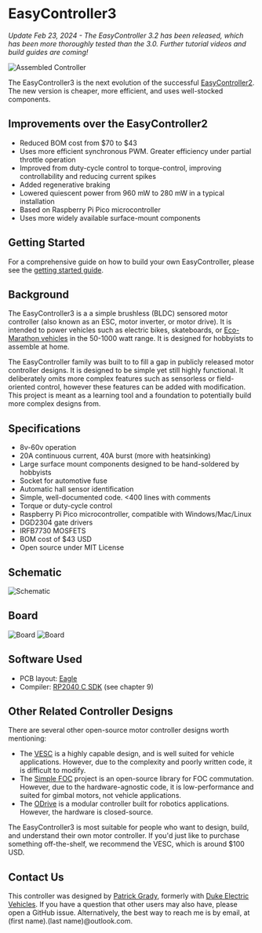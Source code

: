 # EasyController3

*Update Feb 23, 2024 - The EasyController 3.2 has been released, which has been more thoroughly tested than the 3.0. Further tutorial videos and build guides are coming!*



![Assembled Controller](/docs/side.jpg)

The EasyController3 is the next evolution of the successful [EasyController2](https://github.com/pgrady3/EasyController2). The new version is cheaper, more efficient, and uses well-stocked components.

## Improvements over the EasyController2

* Reduced BOM cost from $70 to $43
* Uses more efficient synchronous PWM. Greater efficiency under partial throttle operation
* Improved from duty-cycle control to torque-control, improving controllability and reducing current spikes
* Added regenerative braking
* Lowered quiescent power from 960 mW to 280 mW in a typical installation
* Based on Raspberry Pi Pico microcontroller
* Uses more widely available surface-mount components

## Getting Started

For a comprehensive guide on how to build your own EasyController, please see the [getting started guide](/docs/getting-started.md).

## Background

The EasyController3 is a a simple brushless (BLDC) sensored motor controller (also known as an ESC, motor inverter, or motor drive). It is intended to power vehicles such as electric bikes, skateboards, or [Eco-Marathon vehicles](https://en.wikipedia.org/wiki/Shell_Eco-marathon) in the 50-1000 watt range. It is designed for hobbyists to assemble at home.

The EasyController family was built to to fill a gap in publicly released motor controller designs. It is designed to be simple yet still highly functional. It deliberately omits more complex features such as sensorless or field-oriented control, however these features can be added with modification. This project is meant as a learning tool and a foundation to potentially build more complex designs from.

## Specifications
* 8v-60v operation
* 20A continuous current, 40A burst (more with heatsinking)
* Large surface mount components designed to be hand-soldered by hobbyists
* Socket for automotive fuse
* Automatic hall sensor identification
* Simple, well-documented code. <400 lines with comments
* Torque or duty-cycle control
* Raspberry Pi Pico microcontroller, compatible with Windows/Mac/Linux
* DGD2304 gate drivers
* IRFB7730 MOSFETS
* BOM cost of $43 USD
* Open source under MIT License

## Schematic

![Schematic](/docs/schematic.png)

## Board

![Board](/docs/board.png) ![Board](/docs/top.jpg)

## Software Used

* PCB layout: [Eagle](https://www.autodesk.com/products/eagle/free-download)
* Compiler: [RP2040 C SDK](https://datasheets.raspberrypi.com/pico/getting-started-with-pico.pdf) (see chapter 9)

## Other Related Controller Designs

There are several other open-source motor controller designs worth mentioning:
* The [VESC](https://vesc-project.com/) is a highly capable design, and is well suited for vehicle applications. However, due to the complexity and poorly written code, it is difficult to modify.
* The [Simple FOC](https://simplefoc.com/) project is an open-source library for FOC commutation. However, due to the hardware-agnostic code, it is low-performance and suited for gimbal motors, not vehicle applications.
* The [ODrive](https://odriverobotics.com/) is a modular controller built for robotics applications. However, the hardware is closed-source.

The EasyController3 is most suitable for people who want to design, build, and understand their own motor controller. If you'd just like to purchase something off-the-shelf, we recommend the VESC, which is around $100 USD.

## Contact Us

This controller was designed by [Patrick Grady](https://www.pgrady.net/), formerly with [Duke Electric Vehicles](https://www.duke-ev.org/). If you have a question that other users may also have, please open a GitHub issue. Alternatively, the best way to reach me is by email, at (first name).(last name)@outlook.com.